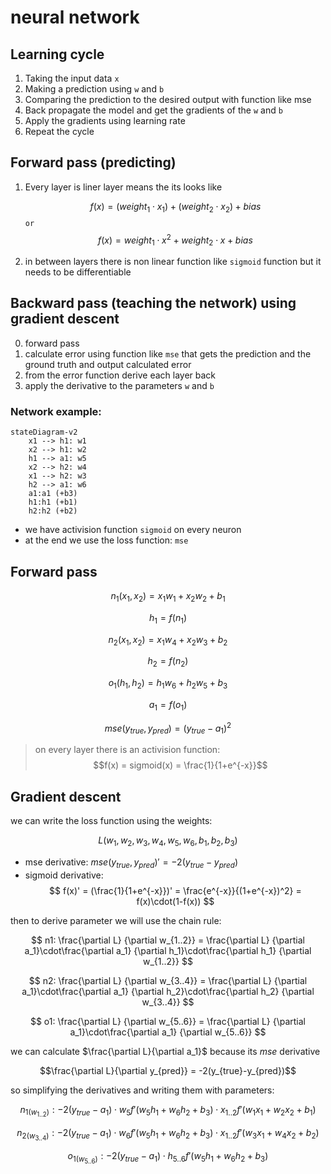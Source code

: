 # neural network

## Learning cycle

1. Taking the input data `x`
2. Making a prediction using `w` and `b`
3. Comparing the prediction to the desired output with function like mse
4. Back propagate the model and get the gradients of the `w` and `b`
5. Apply the gradients using learning rate
6. Repeat the cycle

## Forward pass (predicting)

1. Every layer is liner layer means the its looks like

   $$f(x) = (weight_1 \cdot x_1) + (weight_2 \cdot x_2) + bias$$
   `or`
   $$f(x) = weight_1\cdot x^2 + weight_2\cdot x + bias$$

2. in between layers there is non linear function like `sigmoid` function but it needs to be differentiable

## Backward pass (teaching the network) using gradient descent

0. forward pass
1. calculate error using function like `mse` that gets the prediction and the ground truth and output calculated error
2. from the error function derive each layer back
3. apply the derivative to the parameters `w` and `b`

### Network example:

```mermaid
stateDiagram-v2
    x1 --> h1: w1
    x2 --> h1: w2
    h1 --> a1: w5
    x2 --> h2: w4
    x1 --> h2: w3
    h2 --> a1: w6
    a1:a1 (+b3)
    h1:h1 (+b1)
    h2:h2 (+b2)
```

- we have activision function `sigmoid` on every neuron
- at the end we use the loss function: `mse`

## Forward pass

$$n_1(x_1,x_2) = x_1w_1 + x_2w_2  + b_1$$

$$h_1 = f(n_1)$$

$$n_2(x_1,x_2) = x_1w_4 + x_2w_3 + b_2$$

$$h_2 = f(n_2)$$

$$o_1(h_1,h_2) = h_1w_6 + h_2w_5 + b_3$$

$$a_1 = f(o_1)$$

$$mse(y_{true}, y_{pred}) = (y_{true} - a_1)^2$$

> on every layer there is an activision function:
> $$f(x) = sigmoid(x) = \frac{1}{1+e^{-x}}$$

## Gradient descent

we can write the loss function using the weights:

$$L(w_1,w_2,w_3,w_4,w_5,w_6,b_1,b_2,b_3)$$

- mse derivative: $mse(y_{true}, y_{pred})' = -2(y_{true} - y_{pred})$
- sigmoid derivative:
  $$
  f(x)' = (\frac{1}{1+e^{-x}})' = \frac{e^{-x}}{(1+e^{-x})^2} = f(x)\cdot(1-f(x))
  $$

then to derive parameter we will use the chain rule:

$$
n1: \frac{\partial L} {\partial w_{1..2}} = \frac{\partial L} {\partial a_1}\cdot\frac{\partial a_1} {\partial h_1}\cdot\frac{\partial h_1} {\partial w_{1..2}}
$$

$$
n2: \frac{\partial L} {\partial w_{3..4}} = \frac{\partial L} {\partial a_1}\cdot\frac{\partial a_1} {\partial h_2}\cdot\frac{\partial h_2} {\partial w_{3..4}}
$$

$$
o1: \frac{\partial L} {\partial w_{5..6}} = \frac{\partial L} {\partial a_1}\cdot\frac{\partial a_1} {\partial w_{5..6}}
$$

we can calculate $\frac{\partial L}{\partial a_1}$ because its $mse$ derivative

$$\frac{\partial L}{\partial y_{pred}} = -2(y_{true}-y_{pred})$$

so simplifying the derivatives and writing them with parameters:

$$
n_{1 (w_{1..2})}: -2(y_{true} - a_1) \cdot w_5f'(w_5h_1 + w_6h_2 + b_3)\cdot x_{1..2}f'(w_1x_1 + w_2x_2 + b_1)
$$

$$
n_{2 (w_{3..4})}: -2(y_{true} - a_1) \cdot w_6f'(w_5h_1 + w_6h_2 + b_3)\cdot x_{1..2}f'(w_3x_1 + w_4x_2 + b_2)
$$

$$
o_{1 (w_{5..6})}: -2(y_{true} - a_1) \cdot h_{5..6}f'(w_5h_1 + w_6h_2 + b_3)
$$
